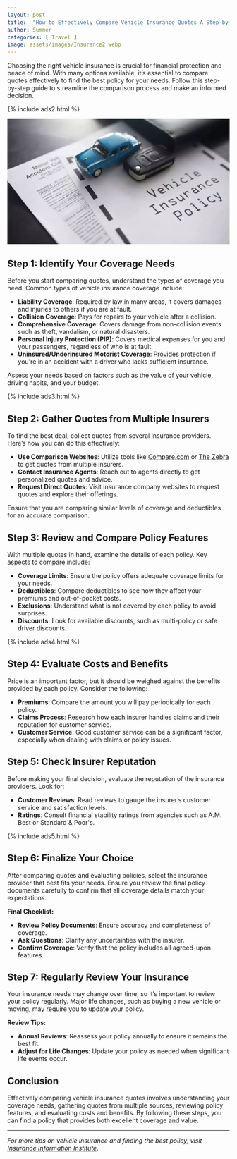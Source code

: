 ```yaml
---
layout: post
title:  "How to Effectively Compare Vehicle Insurance Quotes A Step-by-Step Approach"
author: Summer
categories: [ Travel ]
image: assets/images/Insurance2.webp
---
```


Choosing the right vehicle insurance is crucial for financial protection and peace of mind. With many options available, it’s essential to compare quotes effectively to find the best policy for your needs. Follow this step-by-step guide to streamline the comparison process and make an informed decision.

{% include ads2.html %}

![Insurance](/assets/images/Insurance2.webp)

## Step 1: Identify Your Coverage Needs

Before you start comparing quotes, understand the types of coverage you need. Common types of vehicle insurance coverage include:

- **Liability Coverage**: Required by law in many areas, it covers damages and injuries to others if you are at fault.
- **Collision Coverage**: Pays for repairs to your vehicle after a collision.
- **Comprehensive Coverage**: Covers damage from non-collision events such as theft, vandalism, or natural disasters.
- **Personal Injury Protection (PIP)**: Covers medical expenses for you and your passengers, regardless of who is at fault.
- **Uninsured/Underinsured Motorist Coverage**: Provides protection if you're in an accident with a driver who lacks sufficient insurance.

Assess your needs based on factors such as the value of your vehicle, driving habits, and your budget.

{% include ads3.html %}

## Step 2: Gather Quotes from Multiple Insurers

To find the best deal, collect quotes from several insurance providers. Here’s how you can do this effectively:

- **Use Comparison Websites**: Utilize tools like [Compare.com](https://www.compare.com) or [The Zebra](https://www.thezebra.com) to get quotes from multiple insurers.
- **Contact Insurance Agents**: Reach out to agents directly to get personalized quotes and advice.
- **Request Direct Quotes**: Visit insurance company websites to request quotes and explore their offerings.

Ensure that you are comparing similar levels of coverage and deductibles for an accurate comparison.

## Step 3: Review and Compare Policy Features

With multiple quotes in hand, examine the details of each policy. Key aspects to compare include:

- **Coverage Limits**: Ensure the policy offers adequate coverage limits for your needs.
- **Deductibles**: Compare deductibles to see how they affect your premiums and out-of-pocket costs.
- **Exclusions**: Understand what is not covered by each policy to avoid surprises.
- **Discounts**: Look for available discounts, such as multi-policy or safe driver discounts.

{% include ads4.html %}

## Step 4: Evaluate Costs and Benefits

Price is an important factor, but it should be weighed against the benefits provided by each policy. Consider the following:

- **Premiums**: Compare the amount you will pay periodically for each policy.
- **Claims Process**: Research how each insurer handles claims and their reputation for customer service.
- **Customer Service**: Good customer service can be a significant factor, especially when dealing with claims or policy issues.

## Step 5: Check Insurer Reputation

Before making your final decision, evaluate the reputation of the insurance providers. Look for:

- **Customer Reviews**: Read reviews to gauge the insurer’s customer service and satisfaction levels.
- **Ratings**: Consult financial stability ratings from agencies such as A.M. Best or Standard & Poor's.

{% include ads5.html %}

## Step 6: Finalize Your Choice

After comparing quotes and evaluating policies, select the insurance provider that best fits your needs. Ensure you review the final policy documents carefully to confirm that all coverage details match your expectations.

**Final Checklist:**
- **Review Policy Documents**: Ensure accuracy and completeness of coverage.
- **Ask Questions**: Clarify any uncertainties with the insurer.
- **Confirm Coverage**: Verify that the policy includes all agreed-upon features.

## Step 7: Regularly Review Your Insurance

Your insurance needs may change over time, so it’s important to review your policy regularly. Major life changes, such as buying a new vehicle or moving, may require you to update your policy.

**Review Tips:**
- **Annual Reviews**: Reassess your policy annually to ensure it remains the best fit.
- **Adjust for Life Changes**: Update your policy as needed when significant life events occur.

## Conclusion

Effectively comparing vehicle insurance quotes involves understanding your coverage needs, gathering quotes from multiple sources, reviewing policy features, and evaluating costs and benefits. By following these steps, you can find a policy that provides both excellent coverage and value.

---

*For more tips on vehicle insurance and finding the best policy, visit [Insurance Information Institute](https://www.iii.org).* 
